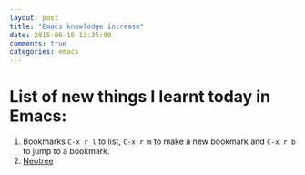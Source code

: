 ```yaml
---
layout: post
title: "Emacs knowledge increase"
date: 2015-06-16 13:35:00
comments: true
categories: emacs
---
```


# List of new things I learnt today in Emacs:
1. Bookmarks `C-x r l` to list, `C-x r m` to make a new bookmark and `C-x r b` to jump to a bookmark.
2. [Neotree](https://github.com/jaypei/emacs-neotree)
